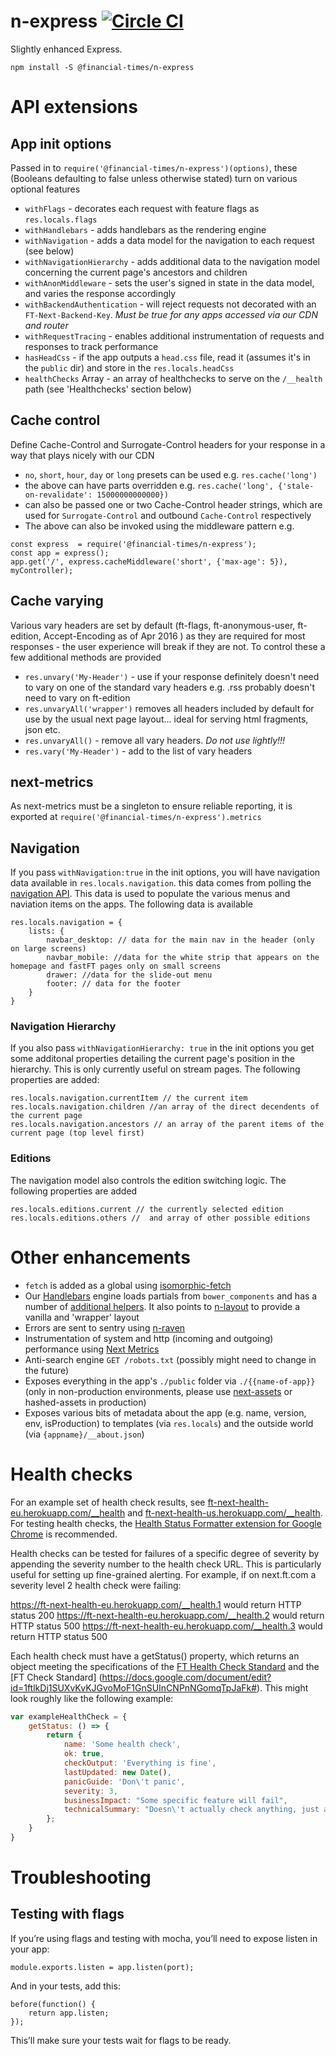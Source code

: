 n-express [![Circle CI](https://circleci.com/gh/Financial-Times/n-express/tree/master.svg?style=svg)](https://circleci.com/gh/Financial-Times/n-express/tree/master)
============

Slightly enhanced Express.

```
npm install -S @financial-times/n-express
```

# API extensions

## App init options
Passed in to `require('@financial-times/n-express')(options)`, these (Booleans defaulting to false unless otherwise stated) turn on various optional features
- `withFlags` - decorates each request with feature flags as `res.locals.flags`
- `withHandlebars` - adds handlebars as the rendering engine
- `withNavigation` - adds a data model for the navigation to each request (see below)
- `withNavigationHierarchy` - adds additional data to the navigation model concerning the current page's ancestors and children
- `withAnonMiddleware` - sets the user's signed in state in the data model, and varies the response accordingly
- `withBackendAuthentication` - will reject requests not decorated with an `FT-Next-Backend-Key`. *Must be true for any apps accessed via our CDN and router*
- `withRequestTracing` - enables additional instrumentation of requests and responses to track performance
- `hasHeadCss` - if the app outputs a `head.css` file, read it (assumes it's in the `public` dir) and store in the `res.locals.headCss`
- `healthChecks` Array - an array of healthchecks to serve on the `/__health` path (see 'Healthchecks' section below)

## Cache control
Define Cache-Control and Surrogate-Control headers for your response in a way that plays nicely with our CDN
- `no`, `short`, `hour`, `day` or `long` presets can be used e.g. `res.cache('long')`
- the above can have parts overridden e.g. `res.cache('long', {'stale-on-revalidate': 15000000000000})`
- can also be passed one or two Cache-Control header strings, which are used for `Surrogate-Control` and outbound `Cache-Control` respectively
- The above can also be invoked using the middleware pattern e.g.
```
const express  = require('@financial-times/n-express');
const app = express();
app.get('/', express.cacheMiddleware('short', {'max-age': 5}), myController);

```


## Cache varying
Various vary headers are set by default (ft-flags, ft-anonymous-user, ft-edition, Accept-Encoding as of Apr 2016 ) as they are required for most responses - the user experience will break if they are not. To control these a few additional methods are provided
- `res.unvary('My-Header')` - use if your response definitely doesn't need to vary on one of the standard vary headers e.g. .rss probably doesn't need to vary on ft-edition
- `res.unvaryAll('wrapper')` removes all headers included by default for use by the usual next page layout... ideal for serving html fragments, json etc.
- `res.unvaryAll()` - remove all vary headers. *Do not use lightly!!!*
- `res.vary('My-Header')` - add to the list of vary headers

## next-metrics
As next-metrics must be a singleton to ensure reliable reporting, it is exported at `require('@financial-times/n-express').metrics`

## Navigation
If you pass `withNavigation:true` in the init options, you will have navigation data available in `res.locals.navigation`.  this data comes from polling the [navigation API](https://github.com/Financial-Times/next-navigation-api).  This data is used to populate the various menus and naviation items on the apps.  The following data is available
	
	res.locals.navigation = {
		lists: {
			navbar_desktop: // data for the main nav in the header (only on large screens)
			navbar_mobile: //data for the white strip that appears on the homepage and fastFT pages only on small screens
			drawer: //data for the slide-out menu
			footer: // data for the footer
		}
	}

### Navigation Hierarchy
If you also pass `withNavigationHierarchy: true` in the init options you get some additonal properties detailing the current page's position in the hierarchy.  This is only currently useful on stream pages.  The following properties are added:

	res.locals.navigation.currentItem // the current item
	res.locals.navigation.children //an array of the direct decendents of the current page
	res.locals.navigation.ancestors // an array of the parent items of the current page (top level first)

### Editions
The navigation model also controls the edition switching logic.  The following properties are added

	res.locals.editions.current // the currently selected edition
	res.locals.editions.others //  and array of other possible editions


# Other enhancements
- `fetch` is added as a global using [isomorphic-fetch](https://github.com/matthew-andrews/isomorphic-fetch)
- Our [Handlebars](http://handlebarsjs.com/) engine loads partials from `bower_components` and has a number of [additional helpers](https://github.com/Financial-Times/n-handlebars). It also points to [n-layout](https://github.com/Financial-Times/n-layout) to provide a vanilla and 'wrapper' layout
- Errors are sent to sentry using [n-raven](https://github.com/Financial-Times/n-raven)
- Instrumentation of system and http (incoming and outgoing) performance using [Next Metrics](https://github.com/Financial-Times/next-metrics)
- Anti-search engine `GET /robots.txt` (possibly might need to change in the future)
- Exposes everything in the app's `./public` folder via `./{{name-of-app}}` (only in non-production environments, please use [next-assets](https://github.com/Financial-Times/next-assets) or hashed-assets in production)
- Exposes various bits of metadata about the app (e.g. name, version, env, isProduction) to templates (via `res.locals`) and the outside world (via `{appname}/__about.json`)



# Health checks

For an example set of health check results, see [ft-next-health-eu.herokuapp.com/__health](https://ft-next-health-eu.herokuapp.com/__health) and [ft-next-health-us.herokuapp.com/__health](https://ft-next-health-us.herokuapp.com/__health). For testing health checks, the [Health Status Formatter extension for Google Chrome](https://github.com/triblondon/health-status-formatter) is recommended.

Health checks can be tested for failures of a specific degree of severity by appending the severity number to the health check URL. This is particularly useful for setting up fine-grained alerting. For example, if on next.ft.com a severity level 2 health check were failing:

https://ft-next-health-eu.herokuapp.com/__health.1 would return HTTP status 200
https://ft-next-health-eu.herokuapp.com/__health.2 would return HTTP status 500
https://ft-next-health-eu.herokuapp.com/__health.3 would return HTTP status 500

Each health check must have a getStatus() property, which returns an object meeting the specifications of the [FT Health Check Standard](https://docs.google.com/document/d/18hefJjImF5IFp9WvPAm9Iq5_GmWzI9ahlKSzShpQl1s/edit) and the [FT Check Standard] (https://docs.google.com/document/edit?id=1ftlkDj1SUXvKvKJGvoMoF1GnSUInCNPnNGomqTpJaFk#). This might look roughly like the following example:


```js
var exampleHealthCheck = {
	getStatus: () => {
		return {
			name: 'Some health check',
			ok: true,
			checkOutput: 'Everything is fine',
			lastUpdated: new Date(),
			panicGuide: 'Don\'t panic',
			severity: 3,
			businessImpact: "Some specific feature will fail",
			technicalSummary: "Doesn\'t actually check anything, just an example"
		};
	}
}
```

# Troubleshooting

## Testing with flags

If you’re using flags and testing with mocha, you’ll need to expose listen in your app:

```
module.exports.listen = app.listen(port);
```

And in your tests, add this:

```
before(function() {
	return app.listen;
});
```

This’ll make sure your tests wait for flags to be ready.

